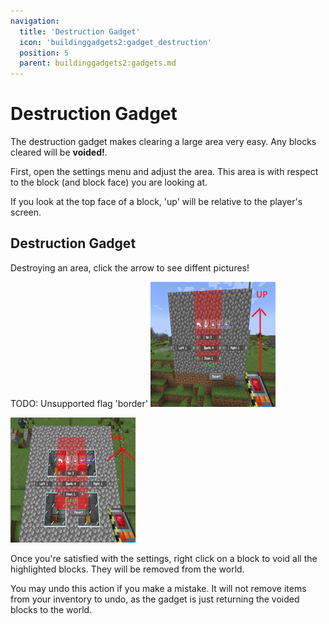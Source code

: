 ```yaml
---
navigation:
  title: 'Destruction Gadget'
  icon: 'buildinggadgets2:gadget_destruction'
  position: 5
  parent: buildinggadgets2:gadgets.md
---
```


# Destruction Gadget

The destruction gadget makes clearing a large area very easy. Any blocks cleared will be **voided!**.

First, open the settings menu and adjust the area. This area is with respect to the block (and block face) you are looking at.

If you look at the top face of a block, 'up' will be relative to the player's screen.

## Destruction Gadget

Destroying an area, click the arrow to see diffent pictures!

TODO: Unsupported flag 'border'
![](destruction1.png)

![](destruction2.png)

Once you're satisfied with the settings, right click on a block to void all the highlighted blocks. They will be removed from the world.

You may undo this action if you make a mistake. It will not remove items from your inventory to undo, as the gadget is just returning the voided blocks to the world.

